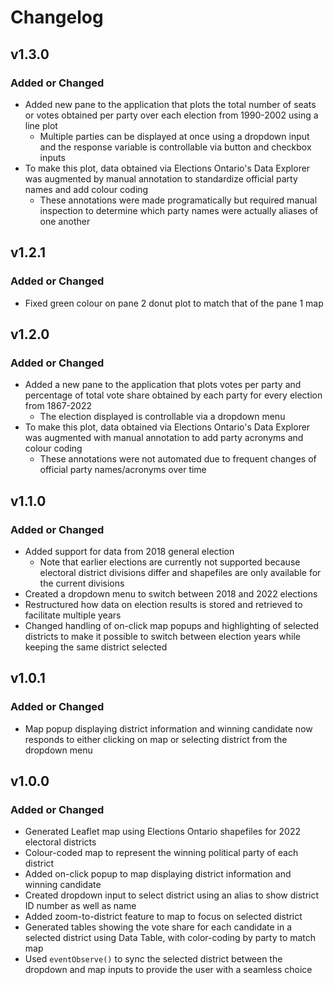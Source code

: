 # Changelog

## v1.3.0

### Added or Changed
- Added new pane to the application that plots the total number of seats or votes obtained per party over each election from 1990-2002 using a line plot
  - Multiple parties can be displayed at once using a dropdown input and the response variable is controllable via button and checkbox inputs
- To make this plot, data obtained via Elections Ontario's Data Explorer was augmented by manual annotation to standardize official party names and add colour coding
  - These annotations were made programatically but required manual inspection to determine which party names were actually aliases of one another

## v1.2.1

### Added or Changed
- Fixed green colour on pane 2 donut plot to match that of the pane 1 map

## v1.2.0

### Added or Changed
- Added a new pane to the application that plots votes per party and percentage of total vote share obtained by each party for every election from 1867-2022
  - The election displayed is controllable via a dropdown menu
- To make this plot, data obtained via Elections Ontario's Data Explorer was augmented with manual annotation to add party acronyms and colour coding
  - These annotations were not automated due to frequent changes of official party names/acronyms over time

## v1.1.0

### Added or Changed
- Added support for data from 2018 general election
  - Note that earlier elections are currently not supported because electoral district divisions differ and shapefiles are only available for the current divisions
- Created a dropdown menu to switch between 2018 and 2022 elections
- Restructured how data on election results is stored and retrieved to facilitate multiple years
- Changed handling of on-click map popups and highlighting of selected districts to make it possible to switch between election years while keeping the same district selected

## v1.0.1

### Added or Changed
- Map popup displaying district information and winning candidate now responds to either clicking on map or selecting district from the dropdown menu

## v1.0.0

### Added or Changed
- Generated Leaflet map using Elections Ontario shapefiles for 2022 electoral districts
- Colour-coded map to represent the winning political party of each district
- Added on-click popup to map displaying district information and winning candidate
- Created dropdown input to select district using an alias to show district ID number as well as name
- Added zoom-to-district feature to map to focus on selected district
- Generated tables showing the vote share for each candidate in a selected district using Data Table, with color-coding by party to match map
- Used `eventObserve()` to sync the selected district between the dropdown and map inputs to provide the user with a seamless choice
